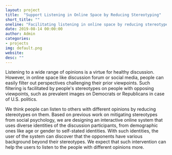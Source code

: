 ```yaml
---
layout: project
title:  "Support Listening in Online Space by Reducing Stereotyping"
short_title: ""
oneline: "Facilitating listening in online space by reducing stereotypes on people with different opinions."
date: 2019-08-14 00:00:00
author: Admin
categories:
- projects
img: default.png
website: 
desc: ""
---
```

Listening to a wide range of opinions is a virtue for healthy discussion. However, in online space like discussion forum or social media, people can easily filter out perspectives challenging their prior viewpoints. Such filtering is facilitated by people's stereotypes on people with opposing viewpoints, such as prevalent images on Democrats or Republicans in case of U.S. politics.  

We think people can listen to others with different opinions by reducing stereotypes on them. Based on previous work on mitigating stereotypes from social psychology, we are designing an interactive online system that uses diverse identities of the discussion participants, from demographic ones like age or gender to self-stated identities. With such identities, the user of the system can discover that the opponents have various background beyond their stereotypes. We expect that such intervention can help the users to listen to the people with different opinions more. 
